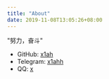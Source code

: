 ```yaml
---
title: "About"
date: 2019-11-08T13:05:26+08:00
---
```


"努力，奋斗"

- GitHub: [x1ah](https://github.com/x1ah)
- Telegram: [x1ahh](https://telegram.me/x1ahh)
- QQ: [x](http://i.imgur.com/s4mteP9.jpg) 


